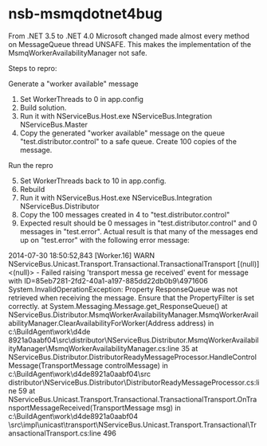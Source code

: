 nsb-msmqdotnet4bug
==================
From .NET 3.5 to .NET 4.0 Microsoft changed made almost every method on MessageQueue thread UNSAFE. This makes the implementation of the MsmqWorkerAvailabilityManager not safe. 

Steps to repro:

Generate a "worker available" message

1.  Set WorkerThreads to 0 in app.config
2.  Build solution.
3.  Run it with NServiceBus.Host.exe NServiceBus.Integration NServiceBus.Master
4.  Copy the generated "worker available" message on the queue "test.distributor.control" to a safe queue. Create 100 copies of the message.

Run the repro

5.  Set WorkerThreads back to 10 in app.config.
6.  Rebuild
7.  Run it with NServiceBus.Host.exe NServiceBus.Integration NServiceBus.Distributor
8.  Copy the 100 messages created in 4 to "test.distributor.control"
9.  Expected result should be 0 messages in "test.distributor.control" and 0 messages in "test.error".  Actual result is that many of the messages end up on "test.error" with the following error message:

2014-07-30 18:50:52,843 [Worker.16] WARN  NServiceBus.Unicast.Transport.Transactional.TransactionalTransport [(null)] <(null)> - Failed raising 'transport messa
ge received' event for message with ID=85eb7281-2fd2-40a1-a197-885dd22db0b9\4971606
System.InvalidOperationException: Property ResponseQueue was not retrieved when receiving the message. Ensure that the PropertyFilter is set correctly.
   at System.Messaging.Message.get_ResponseQueue()
   at NServiceBus.Distributor.MsmqWorkerAvailabilityManager.MsmqWorkerAvailabilityManager.ClearAvailabilityForWorker(Address address) in c:\BuildAgent\work\d4de
8921a0aabf04\src\distributor\NServiceBus.Distributor.MsmqWorkerAvailabilityManager\MsmqWorkerAvailabilityManager.cs:line 35
   at NServiceBus.Distributor.DistributorReadyMessageProcessor.HandleControlMessage(TransportMessage controlMessage) in c:\BuildAgent\work\d4de8921a0aabf04\src\
distributor\NServiceBus.Distributor\DistributorReadyMessageProcessor.cs:line 59
   at NServiceBus.Unicast.Transport.Transactional.TransactionalTransport.OnTransportMessageReceived(TransportMessage msg) in c:\BuildAgent\work\d4de8921a0aabf04
\src\impl\unicast\transport\NServiceBus.Unicast.Transport.Transactional\TransactionalTransport.cs:line 496

